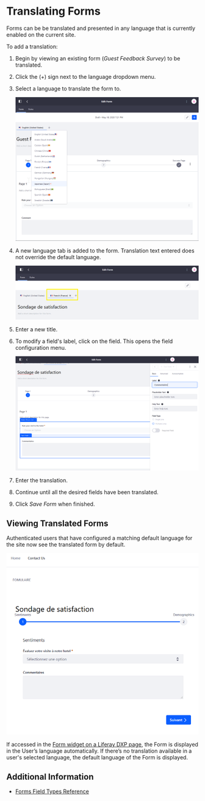 # Translating Forms

Forms can be be translated and presented in any language that is currently enabled on the current site.

To add a translation:

1. Begin by viewing an existing form (_Guest Feedback Survey_) to be translated.
1. Click the (+) sign next to the language dropdown menu.
1. Select a language to translate the form to.

    ![Select the desired language.](./translating-forms/images/01.png)

1. A new language tab is added to the form. Translation text entered does not override the default language.

    ![View the additional form in the next tab.](./translating-forms/images/03.png)

1. Enter a new title.
1. To modify a field's label, click on the field. This opens the field configuration menu.

    ![Translate the field's labels.](./translating-forms/images/02.png)

1. Enter the translation.
1. Continue until all the desired fields have been translated.
1. Click _Save Form_ when finished.

## Viewing Translated Forms

Authenticated users that have configured a matching default language for the site now see the translated form by default.

![Authenticated users whose language settings are localized will see the form in their language.](./translating-forms/images/04.png)

If accessed in the [Form widget on a Liferay DXP page](../sharing-forms-and-managing-submissions/sharing-forms.md), the Form is displayed in the User’s language automatically. If there’s no translation available in a user's selected language, the default language of the Form is displayed.

## Additional Information

* [Forms Field Types Reference](./forms-field-types-reference.md)
